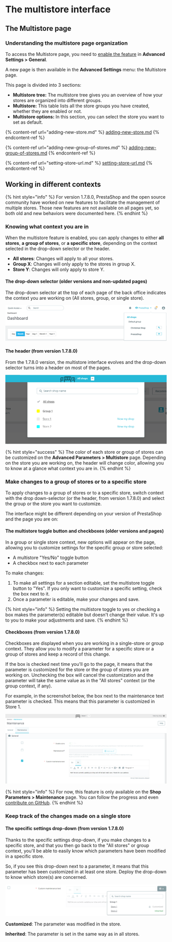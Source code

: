 # The multistore interface

## The Multistore page  <a href="#themultistoreinterface-managingyourstores" id="themultistoreinterface-managingyourstores"></a>

### Understanding the multistore page organization

To access the Multistore page, you need to [enable the feature](../#managingmultipleshops-enablingthemultistorefeature) in **Advanced Settings > General**.&#x20;

A new page is then available in the **Advanced Settings** menu: the Multistore page.

This page is divided into 3 sections:

* **Multistore tree:** The multistore tree gives you an overview of how your stores are organized into different groups.&#x20;
* **Multistore:** This table lists all the store groups you have created, whether they are enabled or not.&#x20;
* **Multistore options:** In this section, you can select the store you want to set as default. &#x20;

{% content-ref url="adding-new-store.md" %}
[adding-new-store.md](adding-new-store.md)
{% endcontent-ref %}

{% content-ref url="adding-new-group-of-stores.md" %}
[adding-new-group-of-stores.md](adding-new-group-of-stores.md)
{% endcontent-ref %}

{% content-ref url="setting-store-url.md" %}
[setting-store-url.md](setting-store-url.md)
{% endcontent-ref %}

## Working in different contexts <a href="#themultistoreinterface-onebackofficetorulethemall" id="themultistoreinterface-onebackofficetorulethemall"></a>

{% hint style="info" %}
For version 1.7.8.0, PrestaShop and the open source community have worked on new features to facilitate the management of multiple stores. Those new features are not available on all pages yet, so both old and new behaviors were documented here.&#x20;
{% endhint %}

### Knowing what context you are in

When the multistore feature is enabled, you can apply changes to either **all stores**, **a group of stores**, or **a specific store**, depending on the context selected in the drop-down selector or the header.

* **All stores**: Changes will apply to all your stores.
* **Group X**: Changes will only apply to the stores in group X.
* **Store Y**: Changes will only apply to store Y.

#### The drop-down selector (older versions and non-updated pages)

The drop-down selector at the top of each page of the back office indicates the context you are working on (All stores, group, or single store).

![](<../../../.gitbook/assets/57081980 (4) (4) (2).png>)

#### The header (from version 1.7.8.0)

From the 1.7.8.0 version, the multistore interface evolves and the drop-down selector turns into a header on most of the pages. &#x20;

![](../../../.gitbook/assets/Untitled.png)

{% hint style="success" %}
The color of each store or group of stores can be customized on the **Advanced Parameters > Multistore** page. Depending on the store you are working on, the header will change color, allowing you to know at a glance what context you are in.
{% endhint %}

### Make changes to a group of stores or to a specific store

To apply changes to a group of stores or to a specific store, switch context with the drop down-selector (or the header, from version 1.7.8.0) and select the group or the store you want to customize.

The interface might be different depending on your version of PrestaShop and the page you are on:

#### The multistore toggle button and checkboxes (older versions and pages)

In a group or single store context, new options will appear on the page, allowing you to customize settings for the specific group or store selected:

* A multistore "Yes/No" toggle button
* A checkbox next to each parameter

To make changes:&#x20;

1. To make all settings for a section editable, set the multistore toggle button to "Yes".  If you only want to customize a specific setting, check the box next to it.
2. Once a parameter is editable, make your changes and save.

{% hint style="info" %}
Setting the multistore toggle to yes or checking a box makes the parameter(s) editable but doesn't change their value. It's up to you to make your adjustments and save.
{% endhint %}

#### Checkboxes (from version 1.7.8.0)

Checkboxes are displayed when you are working in a single-store or group context. They allow you to modify a parameter for a specific store or a group of stores and keep a record of this change.&#x20;

If the box is checked next time you'll go to the page, it means that the parameter is customized for the store or the group of stores you are working on. Unchecking the box will cancel the customization and the parameter will take the same value as in the "All stores" context (or the group context, if any).

For example, in the screenshot below, the box next to the maintenance text parameter is checked. This means that this parameter is customized in Store 1.

![](<../../../.gitbook/assets/Untitled (1) (1).png>)

{% hint style="info" %}
For now, this feature is only available on the **Shop Parameters > Maintenance** page. You can follow the progress and even [contribute on GitHub](https://github.com/PrestaShop/PrestaShop/issues/25058).
{% endhint %}

### Keep track of the changes made on a single store

#### The specific settings drop-down (from version 1.7.8.0)

Thanks to the specific settings drop-down, if you make changes to a specific store, and that you then go back to the "All stores" or group context, you'll be able to easily know which parameters have been modified in a specific store.

So, if you see this drop-down next to a parameter, it means that this parameter has been customized in at least one store. Deploy the drop-down to know which store(s) are concerned.

![](<../../../.gitbook/assets/Untitled (2).png>)

**Customized**: The parameter was modified in the store.

**Inherited**: The parameter is set in the same way as in all stores.
